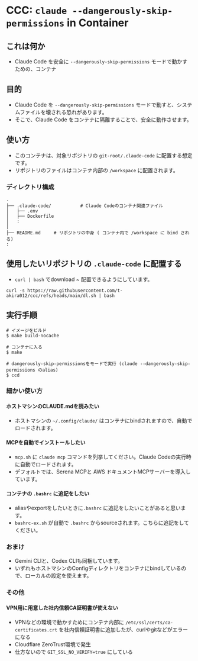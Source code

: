 # CCC: `claude --dangerously-skip-permissions` in Container

## これは何か

* Claude Code を安全に `--dangerously-skip-permissions` モードで動かすための、コンテナ

## 目的


* Claude Code を `--dangerously-skip-permissions` モードで動すと、システムファイルを壊される恐れがあります。
* そこで、Claude Code をコンテナに隔離することで、安全に動作させます。

## 使い方

* このコンテナは、対象リポジトリの `git-root/.claude-code` に配置する想定です。
* リポジトリのファイルはコンテナ内部の `/workspace` に配置されます。

### ディレクトリ構成

```
.
├── .claude-code/           # Claude Codeのコンテナ関連ファイル
│   ├── .env
│   ├── Dockerfile
│   :
│
├── README.md     # リポジトリの中身 ( コンテナ内で /workspace に bind される)
:
```

## 使用したいリポジトリの `.claude-code` に配置する

* `curl | bash` でdownload ~ 配置できるようにしています。

```
curl -s https://raw.githubusercontent.com/t-akira012/ccc/refs/heads/main/dl.sh | bash
```

## 実行手順

```
# イメージをビルド
$ make build-nocache

# コンテナに入る
$ make

# dangerously-skip-permissionsをモードで実行 (claude --dangerously-skip-permissions のalias)
$ ccd
```

### 細かい使い方

#### ホストマシンのCLAUDE.mdを読みたい

* ホストマシンの `~/.config/claude/` はコンテナにbindされますので、自動でロードされます。

#### MCPを自動でインストールしたい

* `mcp.sh` に `claude mcp` コマンドを列挙してください。Claude Codeの実行時に自動でロードされます。
* デフォルトでは、Serena MCPと AWS ドキュメントMCPサーバーを導入しています。

#### コンテナの `.bashrc` に追記をしたい

* aliasやexportをしたいときに`.bashrc` に追記をしたいことがあると思います。
* `bashrc-ex.sh` が自動で `.bashrc` からsourceされます。こちらに追記をしてください。


### おまけ

* Gemini CLIと、Codex CLIも同梱しています。
* いずれもホストマシンのConfigディレクトリをコンテナにbindしているので、ローカルの設定を使えます。

### その他

#### VPN用に用意した社内信頼CA証明書が使えない

* VPNなどの環境で動かすためにコンテナ内部に `/etc/ssl/certs/ca-certificates.crt` を社内信頼証明書に追加したが、curlやgitなどがエラーになる
* Cloudflare ZeroTrust環境で発生
* 仕方ないので `GIT_SSL_NO_VERIFY=true` にしている
